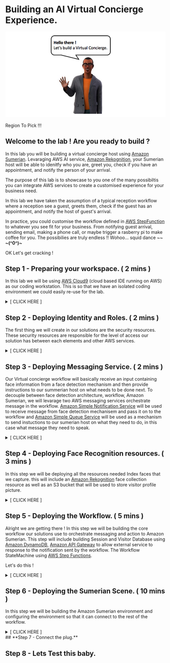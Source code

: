 # Building an AI Virtual Concierge Experience.

![preston](./images/preston_hello.png) 


Region To Pick !!!



## **Welcome to the lab ! Are you ready to build ?**

In this lab you will be building a virtual concierge host using [Amazon Sumerian](https://aws.amazon.com/sumerian/). Levaraging AWS AI service, [Amazon Rekognition](https://aws.amazon.com/rekognition/), your Sumerian host will be able to idenitfy who you are, greet you, check if you have an appointment, and notify the person of your arrival.

The purpose of this lab is to showcase to you one of the many possibiltis you can integrate AWS services to create a customised experience for your business need.

In this lab we have taken the assumption of a typical reception workflow where a reception see a guest, greets them, check if the guest has an appointment, and notify the host of guest's arrival. 

In practice, you could customise the workflow defined in [AWS StepFunction](https://aws.amazon.com/step-functions/) to whatever you see fit for your business. From notifying guest arrival, sending email, making a phone call, or maybe trigger a rasberry pi to make coffee for you. The possibilies are truly endless !! Wohoo... squid dance ~~ **~(^0^)~**

OK Let's get cracking !

## **Step 1 - Preparing your workspace.** ( 2 mins )

In this lab we will be using [AWS Cloud9](https://aws.amazon.com/cloud9/) (cloud based IDE running on AWS) as our coding workstation. This is so that we have an isolated coding environment we could easily re-use for the lab. 

<details><summary>[ CLICK HERE ]</summary>
<p>

1. To access your IDE click Services on [AWS Console](https://us-west-2.console.aws.amazon.com/) in the Search bar type in Cloud9, select and click Cloud9 service.

	![step1.1](./images/step1.1.png) 

2. Look for the `devlab-virtualconcierge` and click on **Open IDE** you should then have access to the IDE through your web browser.

	![step1.2](./images/step1.2.png)

3. On the terminal section of the bottom of the IDE, type in below command to cleanup all files in the folder `rm -rvf *`

	![step1.3](./images/step1.3.png)

4. Once all files are cleaned download all the source codes into the folder from git repository. `git clone <gitrepo>`

5. Type in `cd devlabs-virtualconcierge`

6. Now that all the codes are downloaded we are ready to work !
</p>
</details>

## **Step 2 - Deploying Identity and Roles.** ( 2 mins )

The first thing we will create in our solutions are the security resources. 
These security resources are responsible for the level of access our solution has between each elements and other AWS services. 

<details><summary>[ CLICK HERE ]</summary>
<p>

1. To do this let's deploy the cloudformation template called `vc-identity.yaml`.

	```
	aws cloudformation create-stack --stack-name vc-identity \
									--template-body file://vc-identity.yaml \
									--capabilities CAPABILITY_IAM
	```
						
	
	Once the template is deployed you will see 2 resources being deployed in your account. An [Amazon Cognito](https://aws.amazon.com/cognito/) Identitiy pool and an [AWS IAM](https://docs.aws.amazon.com/IAM/latest/UserGuide/introduction.html) role. The Identity pool will be used by Sumerian later in the process to assume access to the rest of AWS services. The IAM role will be used by [AWS Lambda](https://aws.amazon.com/lambda/) Functions and [AWS StepFunction](https://aws.amazon.com/step-functions/), [Amazon API Gateway](https://aws.amazon.com/api-gateway/) to execute the workflow activities.  
	
	To find out the information about resources deployed you can look at the CloudFormation Stack.
	
	* Click Services on [AWS Console](https://us-west-2.console.aws.amazon.com/) in the Search bar type in CloudFormation, select and click CloudFormation service.
	
		![step2.1](./images/step2.1.png)
	 
	* Select the `vc-identity` stack and click on the output tab take note of the `CognitoIdentityPoolID ` and `WorkflowFunctionsExecutionRole ` value.
	
		![step2.2](./images/step2.2.png)
		
</p>
</details>
		

## **Step 3 - Deploying Messaging Service.** ( 2 mins )

Our Virtual concierge workflow will basically receive an input containing face information from a face detection mechanism and then provide instructions to our summerian host on what needs to be done next. To decouple between face detection architecture, workflow, Amazon Sumerian, we will levarage two AWS messaging services orchestrate message in the workflow. [Amazon Simple Notification Service](https://aws.amazon.com/sns/) will be used to receive message from face detection mechanisem and pass it on to the workflow and [Amazon Simple Queue Service](https://aws.amazon.com/sqs/) will be used as a mechanism to send instuctions to our sumerian host on what they need to do, in this case what message they need to speak.

<details><summary>[ CLICK HERE ]</summary>
<p>

1.  To deploy this services let's deploy the cloudformation template called `vc-messaging.yaml`

	```
	aws cloudformation create-stack --stack-name vc-messaging \
									--template-body file://vc-messaging.yaml
	```
	
	Once the template is deployed you will see resources being deployed in your account.
	To find out the information about resources deployed you can look at the CloudFormation Stack.
	 
	* Select the `vc-messaging` stack and click on the output tab take note of the `SumerianMessageQueueFIFO `,`SessionManagerSNSTopic `,`WorkflowNotificationSNSTopic` value.
	
		![step3.1](./images/step3.1.png)

</p>
</details>

## **Step 4 - Deploying Face Recognition resources.** ( 3 mins )

In this step we will be deploying all the resources needed Index faces that we capture. this will include an [Amazon Rekognition](https://aws.amazon.com/rekognition/) face collection resource as well as an S3 bucket that will be used to store visitor profile picture.

<details><summary>[ CLICK HERE ]</summary>
<p>

1.  To deploy this services let's deploy the cloudformation template called `vc-rekognition.yaml`

	```
	aws cloudformation create-stack --stack-name vc-rekognition \
									--template-body file://vc-rekognition.yaml \
									--capabilities CAPABILITY_IAM \
									--parameters ParameterKey=YourFullName,ParameterValue=<your full name in lowercase>
	```
	Example:
	
	```
	aws cloudformation create-stack --stack-name vc-rekognition \
									--template-body file://vc-rekognition.yaml \
									--capabilities CAPABILITY_IAM \
									--parameters ParameterKey=YourFullName,ParameterValue=stephensalim
	```
	
	Once the template is deployed you will see resources being deployed in your account.
	To find out the information about resources deployed you can look at the CloudFormation Stack.
	 
	* Select the `vc-rekognition` stack and click on the output tab take note of the `FaceCollectionId `,`FaceBucket ` value.
	
		![step3.1](./images/step4.1.png)

</p>
</details>

## **Step 5 - Deploying the Workflow.** ( 5 mins )

Alright we are getting there ! In this step we will be building the core workflow our solutions use to orchestrate messaging and action to Amazon Sumerian.
This step will include building Session and Visitor Database using [Amazon DynamoDB](https://aws.amazon.com/dynamodb/), [Amazon API Gateway](https://aws.amazon.com/api-gateway/) to allow external service to response to the notification sent by the workflow. The Workflow StateMachine using [AWS Step Functions](https://aws.amazon.com/step-functions/).

Let's do this !

<details><summary>[ CLICK HERE ]</summary>
<p>

1.  First step to this, let's create the s3 bucket where we will deploy our lambda functions `vc-codebucket.yaml`

	```
	aws cloudformation create-stack --stack-name vc-codebucket \
									--template-body file://vc-codebucket.yaml \
									--capabilities CAPABILITY_IAM \
									--parameters ParameterKey=YourFullName,ParameterValue=<your full name in lowercase>
	```
	Example:
	
	```
	aws cloudformation create-stack --stack-name vc-codebucket \
									--template-body file://vc-codebucket.yaml \
									--capabilities CAPABILITY_IAM \
									--parameters ParameterKey=YourFullName,ParameterValue=stephensalim
	```
	
	Once the template is deployed you will see resources being deployed in your account.
	To find out the information about resources deployed you can look at the CloudFormation Stack.
	 
	* Select the `vc-codebucket` stack and click on the output tab take note of the `WorkflowCodeBucket`
		![step5.1](./images/step5.1.png)
	
2.  Second Step is to package the functions and prepare them to deployment. This step will basically uploads all the related lambda function to the S3 bucket specificed, and create a packaged template `/tmp/vc-workflow.yaml.output` referencing to all the files uploaded in s3.

	```
	aws cloudformation package --template-file vc-workflow.yaml \
								--s3-bucket <Enter the WorkflowCodeBucket from step 5.1 above> \
								--output-template-file /tmp/vc-workflow.yaml.output
	```
	Example:
	
	```
	aws cloudformation package --template-file vc-workflow.yaml \
								--s3-bucket stephensalim-workflowcodebucket-us-west-2-022787131977 \
								--output-template-file /tmp/vc-workflow.yaml.output
	```
	
3. Once the `/tmp/vc-workflow.yaml.output` is ready, the next step is to actually deploy the packaged template, and referncing the messaging and identitiy resources we created in previous steps.

	```
	aws cloudformation deploy --template-file /tmp/vc-workflow.yaml.output \
								--stack-name vc-workflow \
								--capabilities CAPABILITY_IAM \
								--parameter-overrides SumerianMessageQueueFIFO=<SumerianMessageQueueFIFO value in step 3 > \
								WorkflowNotificationSNSTopic=<Value of WorkflowNotificationSNSTopic in step 3 > \
								WorkflowFunctionsExecutionRole=<Value of WorkflowFunctionsExecutionRole in step 2>
	```
	Example:
	
	```
	aws cloudformation deploy --template-file /tmp/vc-workflow.yaml.output \
								--stack-name vc-workflow \
								--capabilities CAPABILITY_IAM \
								--parameter-overrides SumerianMessageQueueFIFO=https://sqs.us-west-2.amazonaws.com/022787131977/SumerianMessageQueueFIFO.fifo \
								WorkflowNotificationSNSTopic=arn:aws:sns:us-west-2:022787131977:SessionManagerSNSTopic \
								WorkflowFunctionsExecutionRole="arn:aws:iam::022787131977:role/vc-identity-WorkflowFunctionsExecutionRole-1NWSJE8ZXETSZ"
	```
	
	Once the template is deployed you will see resources being deployed in your account.
	To find out the information about resources deployed you can look at the CloudFormation Stack.
	 
	* Select the `vc-workflow` stack and click on the output tab take note of the `WorkflowCodeBucket`
		![step5.2](./images/step5.2.png)
		
		
</p>
</details>

## **Step 6 - Deploying the Sumerian Scene.** ( 10 mins )

In this step we will be building the Amazon Sumerian environment and configuring the environment so that it can connect to the rest of the workflow. 

<details><summary>[ CLICK HERE ]</summary>
<p>

1. To access Sumerian Services on [AWS Console](https://us-west-2.console.aws.amazon.com/) in the Search bar type in Sumerian, select and click Sumerian service.

	![step6.1](./images/step6.1.png)

2. You should then be taken to the Sumerian Console (as per below). Click **Create New Scene**, 

	![step6.2](./images/step6.2.png)

3. **Download** the Sumerian Scene bundle [here]()

4. enter `<Your full name>-devlabs-vcdemo` as the scene name, then click **Create **to start a blank scene.

	![step6.3](./images/step6.4.png)

5. Click **Import Asset**.

	![step6.6](./images/step6.5.png)

6. Click **Browse** and select the Zip file downloaded in Step 6.4 above, or just drag the Zip file to the Drop your file here... area.

	![step6.7](./images/step6.6.png)

7. Depending on the internet speed the loading of the scene might take up to 5 minutes.
(While waiting you can execute #Step7 - Connect the plug if you prefer.) 
Once the scene is fully loaded you should see all the entities populated on the left hand side if the menu. 

	![step6.7](./images/step6.7.png)

8. Click on the **Main Camera** entity press **F** in your keyboard and scroll up your mouse until you see your host in the scene.

9. Select the **Main Camera** as shown in the screen shot below, this will basically set the scene to use the entity called Main Camera as the default camera to load the scene

	![step6.7](./images/step6.9.png)
	
10. Try clicking the play button on the scene, If you correctly set the camera up, your scene should automatically load like below. 

	![step6.7](./images/step6.10.png)

11. Select the Text Editor by clicking on Tools then Text Editor or Press **J** in your keyboard. This should take you to the text editor where you can edit the HTML element as well as JavaScripts you embed into the scene.

</p>
</details>
## **Step 7 - Connect the plug.**

## **Step 8 - Lets Test this baby.**